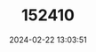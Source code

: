 ---
title: "152410"
category: "Echinocereus triglochidiatus"
draft: false
date: 2024-02-22 13:03:51
languages:
  English: ["Claretcup Hedgehog", "Kingcup Cactus", "Mojave Mound Cactus", "Mound Hedgehog Cactus"]
  Spanish; Castilian: ["Órgano-pequeño Copa de Vino"]
---